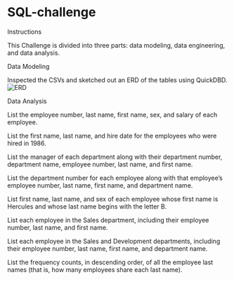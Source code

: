 # SQL-challenge
Instructions


This Challenge is divided into three parts: data modeling, data engineering, and data analysis.

Data Modeling

Inspected the CSVs and sketched out an ERD of the tables using QuickDBD.
![ERD](https://github.com/user-attachments/assets/77a35144-69ba-4298-bb18-43a80a9205c4)

Data Analysis


List the employee number, last name, first name, sex, and salary of each employee.

List the first name, last name, and hire date for the employees who were hired in 1986.

List the manager of each department along with their department number, department name, employee number, last name, and first name.

List the department number for each employee along with that employee’s employee number, last name, first name, and department name.

List first name, last name, and sex of each employee whose first name is Hercules and whose last name begins with the letter B.

List each employee in the Sales department, including their employee number, last name, and first name.

List each employee in the Sales and Development departments, including their employee number, last name, first name, and department name.

List the frequency counts, in descending order, of all the employee last names (that is, how many employees share each last name).

